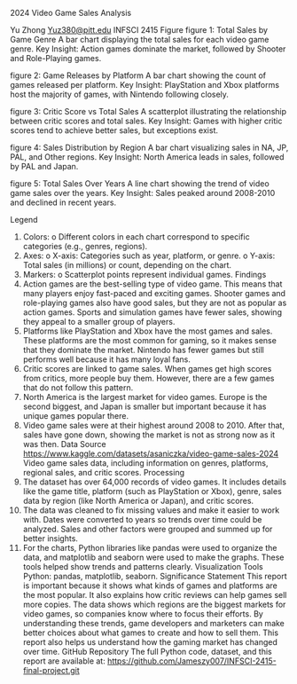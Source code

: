 2024 Video Game Sales Analysis

Yu Zhong
Yuz380@pitt.edu
INFSCI 2415
Figure
figure 1: Total Sales by Game Genre
A bar chart displaying the total sales for each video game genre.
Key Insight: Action games dominate the market, followed by Shooter and Role-Playing games.
 
figure 2: Game Releases by Platform
A bar chart showing the count of games released per platform.
Key Insight: PlayStation and Xbox platforms host the majority of games, with Nintendo following closely.
 
figure 3: Critic Score vs Total Sales
A scatterplot illustrating the relationship between critic scores and total sales.
Key Insight: Games with higher critic scores tend to achieve better sales, but exceptions exist.
 
figure 4: Sales Distribution by Region
A bar chart visualizing sales in NA, JP, PAL, and Other regions.
Key Insight: North America leads in sales, followed by PAL and Japan.
 
figure 5: Total Sales Over Years
A line chart showing the trend of video game sales over the years.
Key Insight: Sales peaked around 2008-2010 and declined in recent years.
 
Legend
1.	Colors:
o	Different colors in each chart correspond to specific categories (e.g., genres, regions).
2.	Axes:
o	X-axis: Categories such as year, platform, or genre.
o	Y-axis: Total sales (in millions) or count, depending on the chart.
3.	Markers:
o	Scatterplot points represent individual games.
Findings
1.	Action games are the best-selling type of video game. This means that many players enjoy fast-paced and exciting games. Shooter games and role-playing games also have good sales, but they are not as popular as action games. Sports and simulation games have fewer sales, showing they appeal to a smaller group of players.
2.	Platforms like PlayStation and Xbox have the most games and sales. These platforms are the most common for gaming, so it makes sense that they dominate the market. Nintendo has fewer games but still performs well because it has many loyal fans.
3.	Critic scores are linked to game sales. When games get high scores from critics, more people buy them. However, there are a few games that do not follow this pattern.
4.	North America is the largest market for video games. Europe is the second biggest, and Japan is smaller but important because it has unique games popular there.
5.	Video game sales were at their highest around 2008 to 2010. After that, sales have gone down, showing the market is not as strong now as it was then.
Data Source
https://www.kaggle.com/datasets/asaniczka/video-game-sales-2024 
Video game sales data, including information on genres, platforms, regional sales, and critic scores.
Processing
1.	The dataset has over 64,000 records of video games. It includes details like the game title, platform (such as PlayStation or Xbox), genre, sales data by region (like North America or Japan), and critic scores.
2.	The data was cleaned to fix missing values and make it easier to work with. Dates were converted to years so trends over time could be analyzed. Sales and other factors were grouped and summed up for better insights.
3.	For the charts, Python libraries like pandas were used to organize the data, and matplotlib and seaborn were used to make the graphs. These tools helped show trends and patterns clearly.
Visualization Tools
Python: pandas, matplotlib, seaborn.
Significance Statement
This report is important because it shows what kinds of games and platforms are the most popular. It also explains how critic reviews can help games sell more copies. The data shows which regions are the biggest markets for video games, so companies know where to focus their efforts. By understanding these trends, game developers and marketers can make better choices about what games to create and how to sell them. This report also helps us understand how the gaming market has changed over time.
GitHub Repository 
The full Python code, dataset, and this report are available at: https://github.com/Jameszy007/INFSCI-2415-final-project.git 
